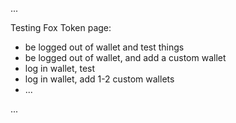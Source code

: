 
...


Testing Fox Token page:
- be logged out of wallet and test things
- be logged out of wallet, and add a custom wallet
- log in wallet, test
- log in wallet, add 1-2 custom wallets
- ...

...
